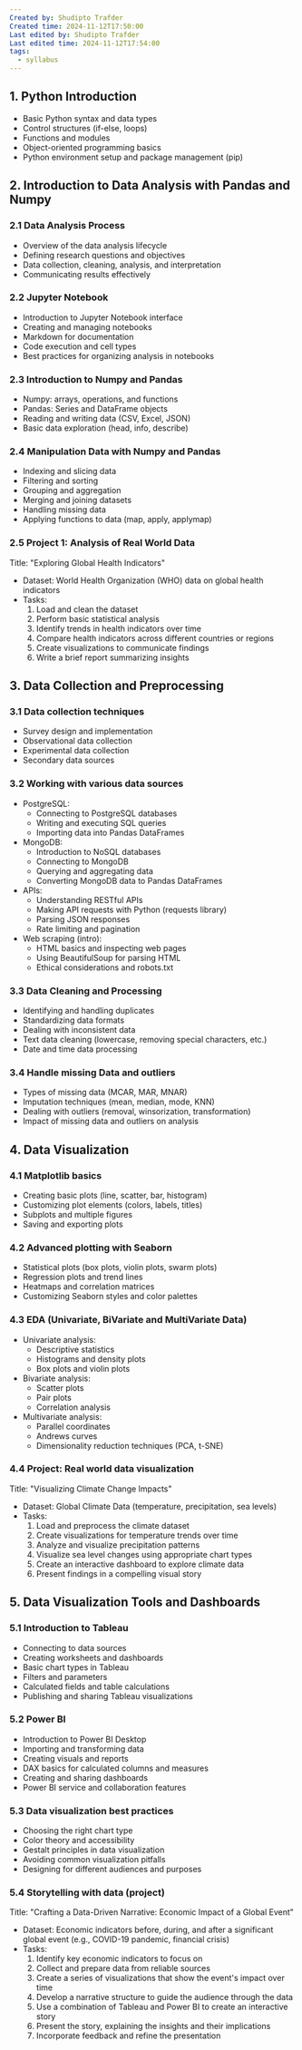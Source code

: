 ```yaml
---
Created by: Shudipto Trafder
Created time: 2024-11-12T17:50:00
Last edited by: Shudipto Trafder
Last edited time: 2024-11-12T17:54:00
tags:
  - syllabus
---
```




## 1. Python Introduction
- Basic Python syntax and data types
- Control structures (if-else, loops)
- Functions and modules
- Object-oriented programming basics
- Python environment setup and package management (pip)

## 2. Introduction to Data Analysis with Pandas and Numpy
### 2.1 Data Analysis Process
- Overview of the data analysis lifecycle
- Defining research questions and objectives
- Data collection, cleaning, analysis, and interpretation
- Communicating results effectively

### 2.2 Jupyter Notebook
- Introduction to Jupyter Notebook interface
- Creating and managing notebooks
- Markdown for documentation
- Code execution and cell types
- Best practices for organizing analysis in notebooks

### 2.3 Introduction to Numpy and Pandas
- Numpy: arrays, operations, and functions
- Pandas: Series and DataFrame objects
- Reading and writing data (CSV, Excel, JSON)
- Basic data exploration (head, info, describe)

### 2.4 Manipulation Data with Numpy and Pandas
- Indexing and slicing data
- Filtering and sorting
- Grouping and aggregation
- Merging and joining datasets
- Handling missing data
- Applying functions to data (map, apply, applymap)

### 2.5 Project 1: Analysis of Real World Data
Title: "Exploring Global Health Indicators"
- Dataset: World Health Organization (WHO) data on global health indicators
- Tasks:
  1. Load and clean the dataset
  2. Perform basic statistical analysis
  3. Identify trends in health indicators over time
  4. Compare health indicators across different countries or regions
  5. Create visualizations to communicate findings
  6. Write a brief report summarizing insights

## 3. Data Collection and Preprocessing
### 3.1 Data collection techniques
- Survey design and implementation
- Observational data collection
- Experimental data collection
- Secondary data sources

### 3.2 Working with various data sources
- PostgreSQL:
  - Connecting to PostgreSQL databases
  - Writing and executing SQL queries
  - Importing data into Pandas DataFrames
- MongoDB:
  - Introduction to NoSQL databases
  - Connecting to MongoDB
  - Querying and aggregating data
  - Converting MongoDB data to Pandas DataFrames
- APIs:
  - Understanding RESTful APIs
  - Making API requests with Python (requests library)
  - Parsing JSON responses
  - Rate limiting and pagination
- Web scraping (intro):
  - HTML basics and inspecting web pages
  - Using BeautifulSoup for parsing HTML
  - Ethical considerations and robots.txt

### 3.3 Data Cleaning and Processing
- Identifying and handling duplicates
- Standardizing data formats
- Dealing with inconsistent data
- Text data cleaning (lowercase, removing special characters, etc.)
- Date and time data processing

### 3.4 Handle missing Data and outliers
- Types of missing data (MCAR, MAR, MNAR)
- Imputation techniques (mean, median, mode, KNN)
- Dealing with outliers (removal, winsorization, transformation)
- Impact of missing data and outliers on analysis

## 4. Data Visualization
### 4.1 Matplotlib basics
- Creating basic plots (line, scatter, bar, histogram)
- Customizing plot elements (colors, labels, titles)
- Subplots and multiple figures
- Saving and exporting plots

### 4.2 Advanced plotting with Seaborn
- Statistical plots (box plots, violin plots, swarm plots)
- Regression plots and trend lines
- Heatmaps and correlation matrices
- Customizing Seaborn styles and color palettes

### 4.3 EDA (Univariate, BiVariate and MultiVariate Data)
- Univariate analysis:
  - Descriptive statistics
  - Histograms and density plots
  - Box plots and violin plots
- Bivariate analysis:
  - Scatter plots
  - Pair plots
  - Correlation analysis
- Multivariate analysis:
  - Parallel coordinates
  - Andrews curves
  - Dimensionality reduction techniques (PCA, t-SNE)

### 4.4 Project: Real world data visualization
Title: "Visualizing Climate Change Impacts"
- Dataset: Global Climate Data (temperature, precipitation, sea levels)
- Tasks:
  1. Load and preprocess the climate dataset
  2. Create visualizations for temperature trends over time
  3. Analyze and visualize precipitation patterns
  4. Visualize sea level changes using appropriate chart types
  5. Create an interactive dashboard to explore climate data
  6. Present findings in a compelling visual story

## 5. Data Visualization Tools and Dashboards
### 5.1 Introduction to Tableau
- Connecting to data sources
- Creating worksheets and dashboards
- Basic chart types in Tableau
- Filters and parameters
- Calculated fields and table calculations
- Publishing and sharing Tableau visualizations

### 5.2 Power BI
- Introduction to Power BI Desktop
- Importing and transforming data
- Creating visuals and reports
- DAX basics for calculated columns and measures
- Creating and sharing dashboards
- Power BI service and collaboration features

### 5.3 Data visualization best practices
- Choosing the right chart type
- Color theory and accessibility
- Gestalt principles in data visualization
- Avoiding common visualization pitfalls
- Designing for different audiences and purposes

### 5.4 Storytelling with data (project)
Title: "Crafting a Data-Driven Narrative: Economic Impact of a Global Event"
- Dataset: Economic indicators before, during, and after a significant global event (e.g., COVID-19 pandemic, financial crisis)
- Tasks:
  1. Identify key economic indicators to focus on
  2. Collect and prepare data from reliable sources
  3. Create a series of visualizations that show the event's impact over time
  4. Develop a narrative structure to guide the audience through the data
  5. Use a combination of Tableau and Power BI to create an interactive story
  6. Present the story, explaining the insights and their implications
  7. Incorporate feedback and refine the presentation